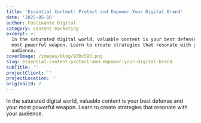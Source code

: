 ```yaml
---
title: 'Essential Content: Protect and Empower Your Digital Brand'
date: '2025-05-16'
author: Fascinante Digital
category: content marketing
excerpt: >-
  In the saturated digital world, valuable content is your best defense and your
  most powerful weapon. Learn to create strategies that resonate with your
  audience.
coverImage: /images/blog/930x593.png
slug: essential-content-protect-and-empower-your-digital-brand
subTitle: ''
projectClient: ''
projectLocation: ''
originalId: 7
---
```


In the saturated digital world, valuable content is your best defense and your most powerful weapon. Learn to create strategies that resonate with your audience.
